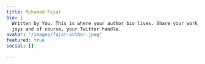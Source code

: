 ```yaml
---
title: Muhamad Fajar
bio: |
  Written by You. This is where your author bio lives. Share your work, your
  joys and of course, your Twitter handle.
avatar: "/images/fajar-author.jpeg"
featured: true
social: []

---
```

